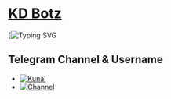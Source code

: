 # [KD Botz](https://t.me/kd_botz)
[![Typing SVG](https://readme-typing-svg.herokuapp.com/?lines=Hii+I+Am+Kunal+Nagar!;Owner+of+KD+Botz+😎!;⚠️+TG+Bot+Devloper!;Join+for+more+updates+KD_Botz!)
</p>


## Telegram Channel & Username
- [![Kunal](https://img.shields.io/badge/Kunal-brightblue)](https://t.me/Kunal_nagar_01)
- [![Channel](https://img.shields.io/badge/Channel-brightgreen)](https://t.me/kd_botz)

<!---
x-kunal/x-kunal is a ✨ special ✨ repository because its `README.md` (this file) appears on your GitHub profile.
You can click the Preview link to take a look at your changes.
--->
